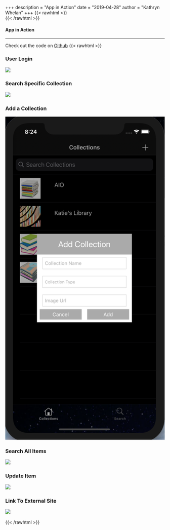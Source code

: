 +++
description = "App in Action"
date = "2019-04-28"
author = "Kathryn Whelan"
+++
{{< rawhtml >}}
<br />
{{< /rawhtml >}}
#### App in Action
***
Check out the code on [Github](https://github.com/katiewhelan/Collections)
{{< rawhtml >}}
<h3>User Login</h3>
<img src="/images/swift/collect/Start3.gif" class="centergif" alt"App Login Page">
<h3>Search Specific Collection</h3>
<img src="/images/swift/collect/SearchCollection3.gif" class="centergif" alt"App Login Page">
<h3>Add a Collection</h3>
<img src="/images/swift/collect/Alert.png" class="centergif" alt"App Login Page">
<h3>Search All Items</h3>
<img src="/images/swift/collect/SearchAll2.gif" class="centergif" alt"App Login Page">
<h3>Update Item</h3>
<img src="/images/swift/collect/Update2.gif" class="centergif" alt"App Login Page">

<h3>Link To External Site</h3>
<img src="/images/swift/collect/Link.gif" class="centergif" alt"App Login Page">


{{< /rawhtml >}}
